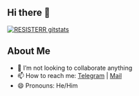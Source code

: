 ## Hi there 👋

[![RESISTERR gitstats](https://github-readme-stats.vercel.app/api?username=RESISTERR&theme=nord&layout=compact)](https://github.com/RESISTERR)

## About Me

- 👯 I’m not looking to collaborate anything
- 📫 How to reach me: [Telegram](https://t.me/RESISTERR) | [Mail](anggaalfian345@gmail.com)
- 😄 Pronouns: He/Him